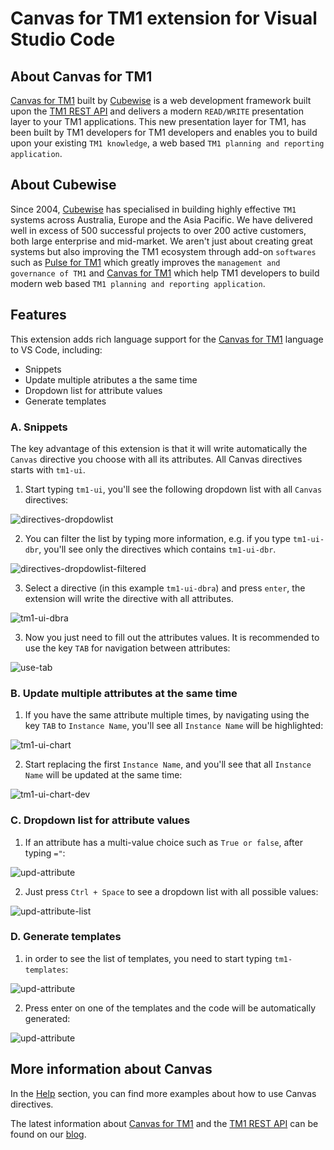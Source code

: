# Canvas for TM1 extension for Visual Studio Code

## About Canvas for TM1

[Canvas for TM1](https://www.canvasfortm1.com/overview/) built by [Cubewise](http://www.cubewise.com/) is a web development framework built upon the [TM1 REST API](https://www.canvasfortm1.com/blogs/2016/6/1/what-is-the-tm1-rest-api) and delivers a modern `READ/WRITE` presentation layer to your TM1 applications. 
This new presentation layer for TM1, has been built by TM1 developers for TM1 developers and enables you to build upon your existing `TM1 knowledge`, a web based `TM1 planning and reporting application`. 

## About Cubewise
Since 2004, [Cubewise](http://www.cubewise.com/) has specialised in building highly effective `TM1` systems across Australia, Europe and the Asia Pacific. We have delivered well in excess of 500 successful projects to over 200 active customers, both large enterprise and mid-market.
We aren't just about creating great systems but also improving the TM1 ecosystem through add-on `softwares` such as [Pulse for TM1](https://www.pulsefortm1.com/overview/) which greatly improves the `management and governance of TM1` and [Canvas for TM1](https://www.canvasfortm1.com/overview/) which help TM1 developers to build modern web based `TM1 planning and reporting application`.

## Features

This extension adds rich language support for the [Canvas for TM1](https://www.canvasfortm1.com/overview/)  language to VS Code, including:

- Snippets
- Update multiple atributes a the same time
- Dropdown list for attribute values
- Generate templates


### **A. Snippets**

The key advantage of this extension is that it will write automatically the `Canvas` directive you choose with all its attributes. All Canvas directives starts with `tm1-ui`. 

1. Start typing `tm1-ui`, you'll see the following dropdown list with all `Canvas` directives:

![directives-dropdowlist](http://downloads.cubewise.com/web_assets/vscode/directives-dropdowlist-filtered.png)

2. You can filter the list by typing more information, e.g. if you type `tm1-ui-dbr`, you'll see only the directives which contains `tm1-ui-dbr`.

![directives-dropdowlist-filtered](http://downloads.cubewise.com/web_assets/vscode/directives-dropdowlist-filtered.png)

3. Select a directive (in this example `tm1-ui-dbra`) and press `enter`, the extension will write the directive with all attributes.

![tm1-ui-dbra](http://downloads.cubewise.com/web_assets/vscode/tm1-ui-dbra.png)

3. Now you just need to fill out the attributes values. It is recommended to use the key `TAB` for navigation between attributes:

![use-tab](http://downloads.cubewise.com/web_assets/vscode/use-tab.png)

### **B. Update multiple attributes at the same time**

1. If you have the same attribute multiple times, by navigating using the key `TAB` to `Instance Name`, you'll see all `Instance Name` will be highlighted:

![tm1-ui-chart](http://downloads.cubewise.com/web_assets/vscode/tm1-ui-chart.png)

2. Start replacing the first `Instance Name`, and you'll see that all `Instance Name` will be updated at the same time:

![tm1-ui-chart-dev](http://downloads.cubewise.com/web_assets/vscode/tm1-ui-chart-dev.png)

### **C. Dropdown list for attribute values**

1. If an attribute has a multi-value choice such as `True or false`, after typing `="`:

![upd-attribute](http://downloads.cubewise.com/web_assets/vscode/upd-attribute.png)

2. Just press `Ctrl + Space` to see a dropdown list with all possible values:

![upd-attribute-list](http://downloads.cubewise.com/web_assets/vscode/upd-attribute-list.png)

### **D. Generate templates**

1. in order to see the list of templates, you need to start typing `tm1-templates`:

![upd-attribute](http://downloads.cubewise.com/web_assets/vscode/templates-list.png)

2. Press enter on one of the templates and the code will be automatically generated:

![upd-attribute](http://downloads.cubewise.com/web_assets/vscode/templates-AF.png)

## More information about Canvas

In the [Help](https://www.canvasfortm1.com/help/) section, you can find more examples about how to use Canvas directives.

The latest information about [Canvas for TM1](https://www.canvasfortm1.com/overview/) and the [TM1 REST API](https://www.canvasfortm1.com/blogs/2016/6/1/what-is-the-tm1-rest-api) can be found on our [blog](https://www.canvasfortm1.com/blog/). 



